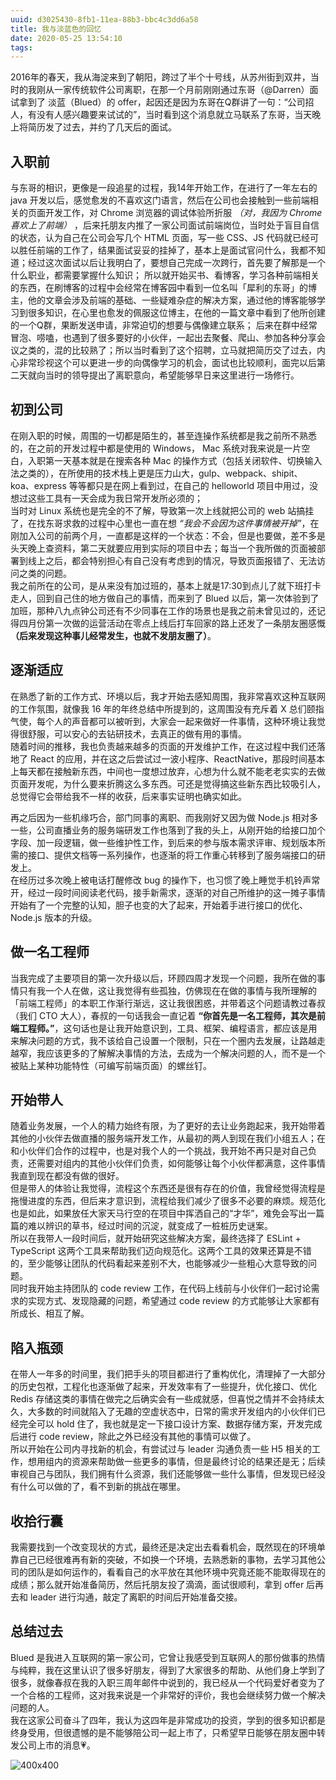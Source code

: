 ```yaml
---
uuid: d3025430-8fb1-11ea-88b3-bbc4c3dd6a58
title: 我与淡蓝色的回忆
date: 2020-05-25 13:54:10
tags:
---
```


2016年的春天，我从海淀来到了朝阳，跨过了半个十号线，从苏州街到双井，当时的我刚从一家传统软件公司离职，在那一个月前刚刚通过东哥（@Darren）面试拿到了 淡蓝（Blued）的 offer，起因还是因为东哥在Q群讲了一句：“公司招人，有没有人感兴趣要来试试的”，当时看到这个消息就立马联系了东哥，当天晚上将简历发了过去，并约了几天后的面试。  

<!-- more -->

## 入职前

与东哥的相识，更像是一段追星的过程，我14年开始工作，在进行了一年左右的 java 开发以后，感觉愈发的不喜欢这门语言，然后在公司也会接触到一些前端相关的页面开发工作，对 Chrome 浏览器的调试体验所折服 _（对，我因为 Chrome 喜欢上了前端）_ ，后来托朋友内推了一家公司面试前端岗位，当时处于盲目自信的状态，认为自己在公司会写几个 HTML 页面，写一些 CSS、JS 代码就已经可以胜任前端的工作了，结果面试妥妥的挂掉了，基本上是面试官问什么，我都不知道；经过这次面试以后让我明白了，要想自己完成一次跨行，首先要了解那是一个什么职业，都需要掌握什么知识；
所以就开始买书、看博客，学习各种前端相关的东西，在刷博客的过程中会经常在博客园中看到一位名叫「犀利的东哥」的博主，他的文章会涉及前端的基础、一些疑难杂症的解决方案，通过他的博客能够学习到很多知识，在心里也愈发的佩服这位博主，在他的一篇文章中看到了他所创建的一个Q群，果断发送申请，非常迫切的想要与偶像建立联系；
后来在群中经常冒泡、唠嗑，也遇到了很多要好的小伙伴，一起出去聚餐、爬山、参加各种分享会议之类的，混的比较熟了；所以当时看到了这个招聘，立马就把简历交了过去，内心非常珍视这个可以更进一步的向偶像学习的机会，面试也比较顺利，面完以后第二天就向当时的领导提出了离职意向，希望能够早日来这里进行一场修行。  

## 初到公司

在刚入职的时候，周围的一切都是陌生的，甚至连操作系统都是我之前所不熟悉的，在之前的开发过程中都是使用的 Windows， Mac 系统对我来说是一片空白，入职第一天基本就是在搜索各种 Mac 的操作方式（包括关闭软件、切换输入法之类的），在所使用的技术栈上更是压力山大，gulp、webpack、shipit、koa、express 等等都只是在网上看到过，在自己的 helloworld 项目中用过，没想过这些工具有一天会成为我日常开发所必须的；  
当时对 Linux 系统也是完全的不了解，导致第一次上线就把公司的 web 站搞挂了，在找东哥求救的过程中心里也一直在想 _“我会不会因为这件事情被开掉”_，在刚加入公司的前两个月，一直都是这样的一个状态：不会，但是也要做，差不多是头天晚上查资料，第二天就要应用到实际的项目中去；每当一个我所做的页面被部署到线上之后，都会特别担心有自己没有考虑到的情况，导致页面报错了、无法访问之类的问题。  
我之前所在的公司，是从来没有加过班的，基本上就是17:30到点儿了就下班打卡走人，回到自己住的地方做自己的事情，而来到了 Blued 以后，第一次体验到了加班，那种八九点钟公司还有不少同事在工作的场景也是我之前未曾见过的，还记得四月份第一次做的运营活动在零点上线后打车回家的路上还发了一条朋友圈感慨 __（后来发现这种事儿经常发生，也就不发朋友圈了）__。  

## 逐渐适应

在熟悉了新的工作方式、环境以后，我才开始去感知周围，我非常喜欢这种互联网的工作氛围，就像我 16 年的年终总结中所提到的，这周围没有充斥着 X 总们颐指气使，每个人的声音都可以被听到，大家会一起来做好一件事情，这种环境让我觉得很舒服，可以安心的去钻研技术，去真正的做有用的事情。  
随着时间的推移，我也负责越来越多的页面的开发维护工作，在这过程中我们还落地了 React 的应用，并在这之后尝试过一波小程序、ReactNative，那段时间基本上每天都在接触新东西，中间也一度想过放弃，心想为什么就不能老老实实的去做页面开发呢，为什么要来折腾这么多东西。可还是觉得搞这些新东西比较吸引人，总觉得它会带给我不一样的收获，后来事实证明也确实如此。  

再之后因为一些机缘巧合，部门同事的离职、而我刚好又因为做 Node.js 相对多一些，公司直播业务的服务端研发工作也落到了我的头上，从刚开始的给接口加个字段、加一段逻辑，做一些维护性工作，到后来的参与版本需求评审、规划版本所需的接口、提供文档等一系列操作，也逐渐的将工作重心转移到了服务端接口的研发上。  
在经历过多次晚上被电话打醒修改 bug 的操作下，也习惯了晚上睡觉手机铃声常开，经过一段时间阅读老代码，接手新需求，逐渐的对自己所维护的这一摊子事情开始有了一个完整的认知，胆子也变的大了起来，开始着手进行接口的优化、Node.js 版本的升级。  

## 做一名工程师

当我完成了主要项目的第一次升级以后，环顾四周才发现一个问题，我所在做的事情只有我一个人在做，这让我觉得有些孤独，仿佛现在在做的事情与我所理解的「前端工程师」的本职工作渐行渐远，这让我很困惑，并带着这个问题请教过春叔（我们 CTO 大人），春叔的一句话我会一直记着 __“你首先是一名工程师，其次是前端工程师。”__，这句话也是让我开始意识到，工具、框架、编程语言，都应该是用来解决问题的方式，我不该给自己设置一个限制，只在一个圈内去发展，让路越走越窄，我应该更多的了解解决事情的方法，去成为一个解决问题的人，而不是一个被贴上某种功能特性（可编写前端页面）的螺丝钉。  

## 开始带人

随着业务发展，一个人的精力始终有限，为了更好的去让业务跑起来，我开始带着其他的小伙伴去做直播的服务端开发工作，从最初的两人到现在我们小组五人；在和小伙伴们合作的过程中，也是对我个人的一个挑战，我开始不再只是对自己负责，还需要对组内的其他小伙伴们负责，如何能够让每个小伙伴都满意，这件事情我直到现在都没有做的很好。  
但是带人的体验让我觉得，流程这个东西还是很有存在的价值，我曾经觉得流程是拖慢进度的东西，但后来才意识到，流程给我们减少了很多不必要的麻烦。规范化也是如此，如果放任大家天马行空的在项目中挥洒自己的“才华”，难免会写出一篇篇的难以辨识的草书，经过时间的沉淀，就变成了一桩桩历史谜案。  
所以在我带人一段时间后，就开始研究这些解决方案，最终选择了 ESLint + TypeScript 这两个工具来帮助我们迈向规范化。这两个工具的效果还算是不错的，至少能够让团队的代码看起来差别不大，也能够减少一些粗心大意导致的问题。  
同时我开始主持团队的 code review 工作，在代码上线前与小伙伴们一起讨论需求的实现方式、发现隐藏的问题，希望通过 code review 的方式能够让大家都有所成长、相互了解。

## 陷入瓶颈

在带人一年多的时间里，我们把手头的项目都进行了重构优化，清理掉了一大部分的历史包袱，工程化也逐渐做了起来，开发效率有了一些提升，优化接口、优化 Redis 存储这类的事情在做完之后确实会有一些成就感，但喜悦之情并不会持续太久，大多数的时间就陷入了无趣的空虚状态中，日常的需求开发组内的小伙伴们已经完全可以 hold 住了，我也就是定一下接口设计方案、数据存储方案，开发完成后进行 code review，除此之外已经没有其他的事情可以做了。  
所以开始在公司内寻找新的机会，有尝试过与 leader 沟通负责一些 H5 相关的工作，想用组内的资源来帮助做一些更多的事情，但是最终讨论的结果还是无；后续审视自己与团队，我们拥有什么资源，我们还能够做一些什么事情，但发现已经没有什么可以做的了，看不到新的挑战在哪里。  

## 收拾行囊

我需要找到一个改变现状的方式，最终还是决定出去看看机会，既然现在的环境单靠自己已经很难再有新的突破，不如换一个环境，去熟悉新的事物，去学习其他公司的团队是如何运作的，看看自己的水平放在其他环境中究竟还能不能取得现在的成绩；那么就开始准备简历，然后托朋友投了滴滴，面试很顺利，拿到 offer 后再去和 leader 进行沟通，敲定了离职的时间后开始准备交接。

## 总结过去

Blued 是我进入互联网的第一家公司，它曾让我感受到互联网人的那份做事的热情与纯粹，我在这里认识了很多好朋友，得到了大家很多的帮助、从他们身上学到了很多，就像春叔在我的入职三周年邮件中说到的，我已经从一个代码爱好者变为了一个合格的工程师，这对我来说是一个非常好的评价，我也会继续努力做一个解决问题的人。  
我在这家公司奋斗了四年，我认为这四年是非常成功的投资，学到的很多知识都是终身受用，但很遗憾的是不能够陪公司一起上市了，只希望早日能够在朋友圈中转发公司上市的消息💗。

![400x400](/images/blued-group-photo.jpeg)